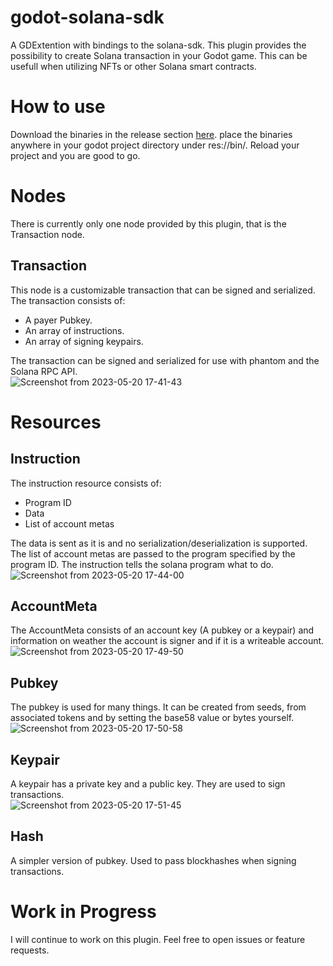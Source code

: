 # godot-solana-sdk
A GDExtention with bindings to the solana-sdk. This plugin provides the possibility to create Solana transaction in your Godot game. This can be usefull when utilizing NFTs or other Solana smart contracts.

# How to use
Download the binaries in the release section [here](https://github.com/Virus-Axel/godot-solana-sdk/releases). place the binaries anywhere in your godot project directory under res://bin/. Reload your project and you are good to go.

# Nodes
There is currently only one node provided by this plugin, that is the Transaction node.
## Transaction
This node is a customizable transaction that can be signed and serialized. The transaction consists of:
- A payer Pubkey.
- An array of instructions.
- An array of signing keypairs.

The transaction can be signed and serialized for use with phantom and the Solana RPC API.  
![Screenshot from 2023-05-20 17-41-43](https://github.com/Virus-Axel/godot-solana-sdk/assets/14315050/56464477-dafc-41c6-8c6c-cfe9cd89ca6d)

# Resources

## Instruction
The instruction resource consists of:
- Program ID
- Data
- List of account metas

The data is sent as it is and no serialization/deserialization is supported. The list of account metas are passed to the program specified by the program ID. The instruction tells the solana program what to do.  
![Screenshot from 2023-05-20 17-44-00](https://github.com/Virus-Axel/godot-solana-sdk/assets/14315050/7ad0212f-f897-43a9-82e5-d0b5351772de)

## AccountMeta
The AccountMeta consists of an account key (A pubkey or a keypair) and information on weather the account is signer and if it is a writeable account.  
![Screenshot from 2023-05-20 17-49-50](https://github.com/Virus-Axel/godot-solana-sdk/assets/14315050/ccd8b08a-a134-48ee-8623-0cc049a6b6fa)

## Pubkey
The pubkey is used for many things. It can be created from seeds, from associated tokens and by setting the base58 value or bytes yourself.  
![Screenshot from 2023-05-20 17-50-58](https://github.com/Virus-Axel/godot-solana-sdk/assets/14315050/7eea01f5-f99a-4174-a27e-9a860d1de82f)

## Keypair
A keypair has a private key and a public key. They are used to sign transactions.  
![Screenshot from 2023-05-20 17-51-45](https://github.com/Virus-Axel/godot-solana-sdk/assets/14315050/407d47f9-927b-42a2-b820-08a0607edc17)

## Hash
A simpler version of pubkey. Used to pass blockhashes when signing transactions.

# Work in Progress
I will continue to work on this plugin. Feel free to open issues or feature requests.
